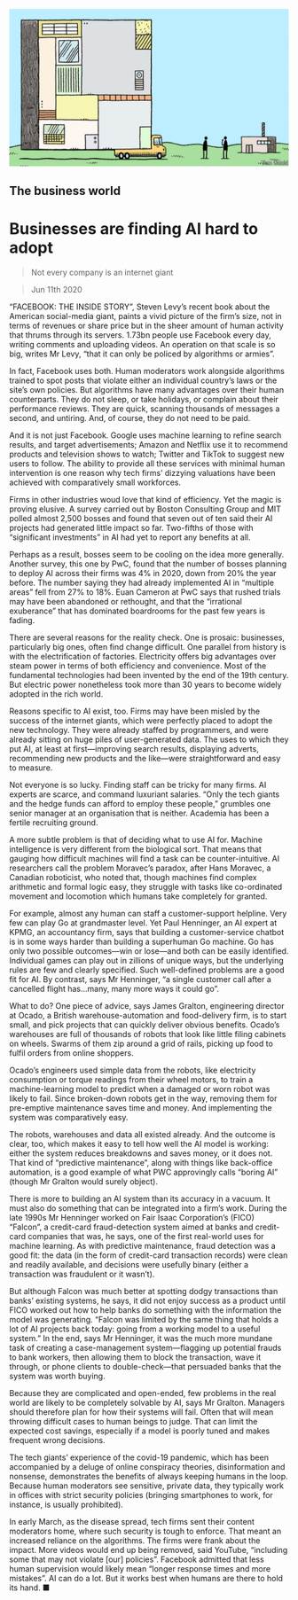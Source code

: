 ![](./images/20200613_TQD007.jpg)

## The business world

# Businesses are finding AI hard to adopt

> Not every company is an internet giant

> Jun 11th 2020

“FACEBOOK: THE INSIDE STORY”, Steven Levy’s recent book about the American social-media giant, paints a vivid picture of the firm’s size, not in terms of revenues or share price but in the sheer amount of human activity that thrums through its servers. 1.73bn people use Facebook every day, writing comments and uploading videos. An operation on that scale is so big, writes Mr Levy, “that it can only be policed by algorithms or armies”.

In fact, Facebook uses both. Human moderators work alongside algorithms trained to spot posts that violate either an individual country’s laws or the site’s own policies. But algorithms have many advantages over their human counterparts. They do not sleep, or take holidays, or complain about their performance reviews. They are quick, scanning thousands of messages a second, and untiring. And, of course, they do not need to be paid.

And it is not just Facebook. Google uses machine learning to refine search results, and target advertisements; Amazon and Netflix use it to recommend products and television shows to watch; Twitter and TikTok to suggest new users to follow. The ability to provide all these services with minimal human intervention is one reason why tech firms’ dizzying valuations have been achieved with comparatively small workforces.

Firms in other industries woud love that kind of efficiency. Yet the magic is proving elusive. A survey carried out by Boston Consulting Group and MIT polled almost 2,500 bosses and found that seven out of ten said their AI projects had generated little impact so far. Two-fifths of those with “significant investments” in AI had yet to report any benefits at all.

Perhaps as a result, bosses seem to be cooling on the idea more generally. Another survey, this one by PwC, found that the number of bosses planning to deploy AI across their firms was 4% in 2020, down from 20% the year before. The number saying they had already implemented AI in “multiple areas” fell from 27% to 18%. Euan Cameron at PwC says that rushed trials may have been abandoned or rethought, and that the “irrational exuberance” that has dominated boardrooms for the past few years is fading.

There are several reasons for the reality check. One is prosaic: businesses, particularly big ones, often find change difficult. One parallel from history is with the electrification of factories. Electricity offers big advantages over steam power in terms of both efficiency and convenience. Most of the fundamental technologies had been invented by the end of the 19th century. But electric power nonetheless took more than 30 years to become widely adopted in the rich world.

Reasons specific to AI exist, too. Firms may have been misled by the success of the internet giants, which were perfectly placed to adopt the new technology. They were already staffed by programmers, and were already sitting on huge piles of user-generated data. The uses to which they put AI, at least at first—improving search results, displaying adverts, recommending new products and the like—were straightforward and easy to measure.

Not everyone is so lucky. Finding staff can be tricky for many firms. AI experts are scarce, and command luxuriant salaries. “Only the tech giants and the hedge funds can afford to employ these people,” grumbles one senior manager at an organisation that is neither. Academia has been a fertile recruiting ground.

A more subtle problem is that of deciding what to use AI for. Machine intelligence is very different from the biological sort. That means that gauging how difficult machines will find a task can be counter-intuitive. AI researchers call the problem Moravec’s paradox, after Hans Moravec, a Canadian roboticist, who noted that, though machines find complex arithmetic and formal logic easy, they struggle with tasks like co-ordinated movement and locomotion which humans take completely for granted.

For example, almost any human can staff a customer-support helpline. Very few can play Go at grandmaster level. Yet Paul Henninger, an AI expert at KPMG, an accountancy firm, says that building a customer-service chatbot is in some ways harder than building a superhuman Go machine. Go has only two possible outcomes—win or lose—and both can be easily identified. Individual games can play out in zillions of unique ways, but the underlying rules are few and clearly specified. Such well-defined problems are a good fit for AI. By contrast, says Mr Henninger, “a single customer call after a cancelled flight has…many, many more ways it could go”.

What to do? One piece of advice, says James Gralton, engineering director at Ocado, a British warehouse-automation and food-delivery firm, is to start small, and pick projects that can quickly deliver obvious benefits. Ocado’s warehouses are full of thousands of robots that look like little filing cabinets on wheels. Swarms of them zip around a grid of rails, picking up food to fulfil orders from online shoppers.

Ocado’s engineers used simple data from the robots, like electricity consumption or torque readings from their wheel motors, to train a machine-learning model to predict when a damaged or worn robot was likely to fail. Since broken-down robots get in the way, removing them for pre-emptive maintenance saves time and money. And implementing the system was comparatively easy.

The robots, warehouses and data all existed already. And the outcome is clear, too, which makes it easy to tell how well the AI model is working: either the system reduces breakdowns and saves money, or it does not. That kind of “predictive maintenance”, along with things like back-office automation, is a good example of what PWC approvingly calls “boring AI” (though Mr Gralton would surely object).

There is more to building an AI system than its accuracy in a vacuum. It must also do something that can be integrated into a firm’s work. During the late 1990s Mr Henninger worked on Fair Isaac Corporation’s (FICO) “Falcon”, a credit-card fraud-detection system aimed at banks and credit-card companies that was, he says, one of the first real-world uses for machine learning. As with predictive maintenance, fraud detection was a good fit: the data (in the form of credit-card transaction records) were clean and readily available, and decisions were usefully binary (either a transaction was fraudulent or it wasn’t).

But although Falcon was much better at spotting dodgy transactions than banks’ existing systems, he says, it did not enjoy success as a product until FICO worked out how to help banks do something with the information the model was generating. “Falcon was limited by the same thing that holds a lot of AI projects back today: going from a working model to a useful system.” In the end, says Mr Henninger, it was the much more mundane task of creating a case-management system—flagging up potential frauds to bank workers, then allowing them to block the transaction, wave it through, or phone clients to double-check—that persuaded banks that the system was worth buying.

Because they are complicated and open-ended, few problems in the real world are likely to be completely solvable by AI, says Mr Gralton. Managers should therefore plan for how their systems will fail. Often that will mean throwing difficult cases to human beings to judge. That can limit the expected cost savings, especially if a model is poorly tuned and makes frequent wrong decisions.

The tech giants’ experience of the covid-19 pandemic, which has been accompanied by a deluge of online conspiracy theories, disinformation and nonsense, demonstrates the benefits of always keeping humans in the loop. Because human moderators see sensitive, private data, they typically work in offices with strict security policies (bringing smartphones to work, for instance, is usually prohibited).

In early March, as the disease spread, tech firms sent their content moderators home, where such security is tough to enforce. That meant an increased reliance on the algorithms. The firms were frank about the impact. More videos would end up being removed, said YouTube, “including some that may not violate [our] policies”. Facebook admitted that less human supervision would likely mean “longer response times and more mistakes”. AI can do a lot. But it works best when humans are there to hold its hand. ■